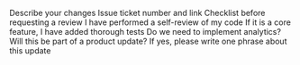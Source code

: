 Describe your changes
Issue ticket number and link
Checklist before requesting a review
I have performed a self-review of my code
If it is a core feature, I have added thorough tests
Do we need to implement analytics?
Will this be part of a product update? If yes, please write one phrase about this update
